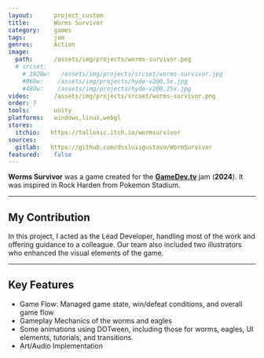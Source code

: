 ```yaml
---
layout:      project_custom
title:       Worms Survivor
category:    games
tags:        jam
genres:      Action
image:
  path:      /assets/img/projects/worms-survivor.png
  # srcset:
    # 1920w:   /assets/img/projects/srcset/worms-survivor.jpg
    #960w:    /assets/img/projects/hyde-v2@0,5x.jpg
    #480w:    /assets/img/projects/hyde-v2@0,25x.jpg
video:       /assets/img/projects/srcset/worms-survivor.png
order: 7
tools:       unity
platforms:   windows,linux,webgl
stores:
  itchio:   https://tallonic.itch.io/wormsurvivor
sources:
  gitlab:   https://github.com/dssluisgustavo/WormSurvivor
featured:    false
---
```

<!-- This is commented out. -->

**Worms Survivor** was a game created for the [**GameDev.tv**][gamedevtv] jam (**2024**).
It was inspired in Rock Harden from Pokemon Stadium.

***

## My Contribution
In this project, I acted as the Lead Developer, handling most of the work and offering guidance to a colleague.
Our team also included two illustrators who enhanced the visual elements of the game.

***

## Key Features
- Game Flow: Managed game state, win/defeat conditions, and overall game flow
- Gameplay Mechanics of the worms and eagles
- Some animations using DOTween, including those for worms, eagles, UI elements, tutorials, and transitions.
- Art/Audio Implementation

[gamedevtv]: https://itch.io/jam/gamedevtv-jam-2024/rate/2750323
